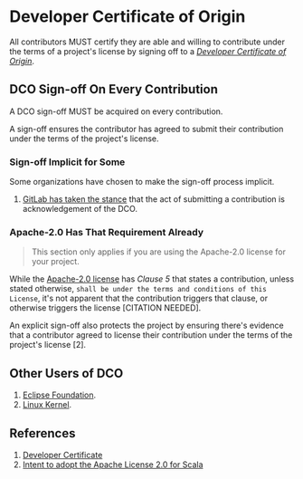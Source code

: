 # Developer Certificate of Origin

All contributors MUST certify they are able and willing to contribute under the terms of a project's license by signing off to a [_Developer Certificate of Origin_](https://developercertificate.org/).

## DCO Sign-off On Every Contribution

A DCO sign-off MUST be acquired on every contribution.

A sign-off ensures the contributor has agreed to submit their contribution under the terms of the project's license.

### Sign-off Implicit for Some

Some organizations have chosen to make the sign-off process implicit.

1. [GitLab has taken the stance](https://gitlab.com/gitlab-org/gitlab-ce/issues/43293#note_90822944) that the act of submitting a contribution is acknowledgement of the DCO.

### Apache-2.0 Has That Requirement Already

> This section only applies if you are using the Apache-2.0 license for your project.

While the [Apache-2.0 license](https://www.apache.org/licenses/LICENSE-2.0.html) has _Clause 5_ that states a contribution, unless stated otherwise, `shall be under the terms and conditions of this License`, it's not apparent that the contribution triggers that clause, or otherwise triggers the license [CITATION NEEDED].

An explicit sign-off also protects the project by ensuring there's evidence that a contributor agreed to license their contribution under the terms of the project's license [2].

## Other Users of DCO

1. [Eclipse Foundation](https://www.eclipse.org/legal/DCO.php).
2. [Linux Kernel](https://elinux.org/Developer_Certificate_Of_Origin).

## References

1. [Developer Certificate](https://developercertificate.org/)
2. [Intent to adopt the Apache License 2.0 for Scala](https://www.scala-lang.org/news/license-change.html)
